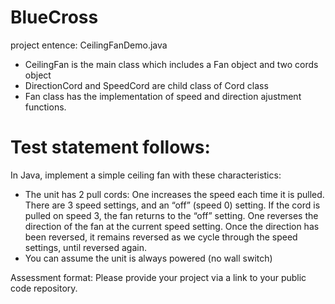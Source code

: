 # BlueCross
project entence: CeilingFanDemo.java

- CeilingFan is the main class which includes a Fan object and two cords object
- DirectionCord and SpeedCord are child class of Cord class
- Fan class has the implementation of speed and direction ajustment functions.

# Test statement follows:

In Java,  implement a simple ceiling fan with these characteristics:
- The unit has 2 pull cords:   One increases the speed each time it is pulled.  There are 3 speed settings, and an “off” (speed 0) setting.   If the cord is pulled on speed 3, the fan returns to the “off” setting. One reverses the direction of the fan at the current speed setting. Once the direction has been reversed, it remains reversed as we cycle through the speed settings, until reversed again.
- You can assume the unit is always powered (no wall switch)

Assessment format: Please provide your project via a link to your public code repository.
